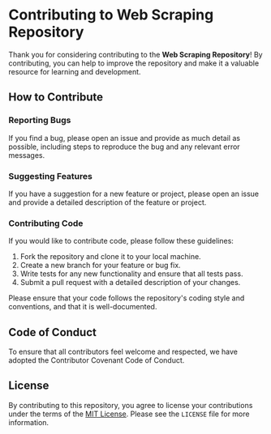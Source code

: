 # Contributing to Web Scraping Repository

Thank you for considering contributing to the **Web Scraping Repository**! By contributing, you can help to improve the repository and make it a valuable resource for learning and development.

## How to Contribute

### Reporting Bugs

If you find a bug, please open an issue and provide as much detail as possible, including steps to reproduce the bug and any relevant error messages.

### Suggesting Features

If you have a suggestion for a new feature or project, please open an issue and provide a detailed description of the feature or project.

### Contributing Code

If you would like to contribute code, please follow these guidelines:

1. Fork the repository and clone it to your local machine.
2. Create a new branch for your feature or bug fix.
3. Write tests for any new functionality and ensure that all tests pass.
4. Submit a pull request with a detailed description of your changes.

Please ensure that your code follows the repository's coding style and conventions, and that it is well-documented.

## Code of Conduct

To ensure that all contributors feel welcome and respected, we have adopted the Contributor Covenant Code of Conduct.

## License

By contributing to this repository, you agree to license your contributions under the terms of the [MIT License](LICENSE). Please see the `LICENSE` file for more information.

